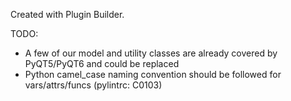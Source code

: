 Created with Plugin Builder.

TODO:
- A few of our model and utility classes are already covered by PyQT5/PyQT6 and could be replaced
- Python camel_case naming convention should be followed for vars/attrs/funcs (pylintrc: C0103)
